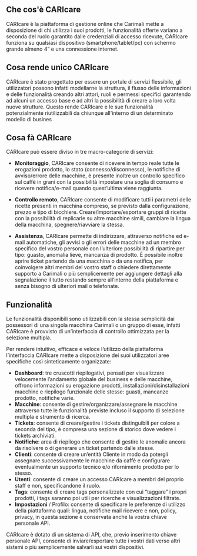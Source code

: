 ## Che cos'è CARIcare

CARIcare è la piattaforma di gestione online che Carimali mette a disposizione di chi utilizza i suoi prodotti, le funzionalità offerte variano a seconda del ruolo garantito dalle credenziali di accesso ricevute, CARIcare funziona su qualsiasi dispositivo (smartphone/tablet/pc) con schermo grande almeno 4” e una connessione internet.

## Cosa rende unico CARIcare 

CARIcare è stato progettato per essere un portale di servizi flessibile, gli utilizzatori possono infatti modellarne la struttura, il flusso delle informazioni e delle funzionalità creando altri attori, ruoli e permessi specifici garantendo ad alcuni un accesso base e ad altri la possibilità di creare a loro volta nuove strutture. Questo rende CARIcare e le sue funzionalità potenzialmente riutilizzabili da chiunque all'interno di un determinato modello di busines

## Cosa fà CARIcare

CARIcare può essere diviso in tre macro-categorie di servizi:

- **Monitoraggio**, CARIcare consente di ricevere in tempo reale tutte le erogazioni prodotto, lo stato (connesso/disconnesso), le notifiche di avviso/errore delle macchine, è presente inoltre un controllo specifico sul caffè in grani con la possibilità impostare una soglia di consumo e ricevere notifica/e-mail quando quest’ultima viene raggiunta.

- **Controllo remoto**, CARIcare consente di modificare tutti i parametri delle ricette presenti in macchina compreso, se previsto dalla configurazione, prezzo e tipo di bicchiere. Creare/importare/esportare gruppi di ricette con la possibilità di replicarle su altre macchine simili, cambiare la lingua della macchina, spegnere/riavviare la stessa.

- **Assistenza**, CARIcare permette di indirizzare, attraverso notifiche ed e-mail automatiche, gli avvisi o gli errori delle macchine ad un membro specifico del vostro personale con l’ulteriore possibilità di ripartire per tipo: guasto, anomalia lieve, mancanza di prodotto. È possibile inoltre aprire ticket partendo da una macchina o da una notifica, per coinvolgere altri membri del vostro staff o chiedere direttamente supporto a Carimali o più semplicemente per aggiungere dettagli alla segnalazione il tutto restando sempre all’interno della piattaforma e senza bisogno di ulteriori mail o telefonate.

## Funzionalità

Le funzionalità disponibili sono utilizzabili con la stessa semplicità dai possessori di una singola macchina Carimali o un gruppo di esse, infatti CARIcare è provvisto di un’interfaccia di controllo ottimizzata per la selezione multipla.

Per rendere intuitivo, efficace e veloce l’utilizzo della piattaforma l’interfaccia CARIcare mette a disposizione dei suoi utilizzatori aree specifiche così sinteticamente organizzate:

- **Dashboard**: tre cruscotti riepilogativi, pensati per visualizzare velocemente l’andamento globale del business e delle macchine, offrono informazioni su erogazione prodotti, installazioni/disinstallazioni macchine e riepilogo funzionale delle stesse: guasti, mancanze prodotto, notifiche varie.
- **Macchine**: consente di gestire/organizzare/assegnare le macchine attraverso tutte le funzionalità previste incluso il supporto di selezione multipla e strumento di ricerca.
- **Tickets**: consente di creare/gestire i tickets distinguibili per colore a seconda del tipo, è compresa una sezione di storico dove vedere i tickets archiviati.
- **Notifiche**: area di riepilogo che consente di gestire le anomalie ancora da risolvere o di generare un ticket partendo dalle stesse.
- **Clienti**: consente di creare un’entità Cliente in modo da potergli assegnare successivamente le macchine da caffè e configurare eventualmente un supporto tecnico e/o rifornimento prodotto per lo stesso.
- **Utenti**: consente di creare un accesso CARIcare a membri del proprio staff e non, specificandone il ruolo.
- **Tags**: consente di creare tags personalizzate con cui “taggare” i propri prodotti, i tags saranno poi utili per ricerche e visualizzazioni filtrate.
- **Impostazioni** / Profilo: consente di specificare le preferenze di utilizzo della piattaforma quali: lingua, notifiche mail ricevere e non, policy, privacy, in questa sezione è conservata anche la vostra chiave personale API.

CARIcare è dotato di un sistema di API, che, previo inserimento chiave personale API, consente di inviare/esportare tutte i vostri dati verso altri sistemi o più semplicemente salvarli sui vostri dispositivi.




